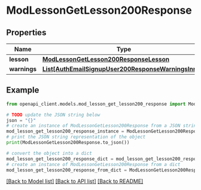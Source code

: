 # ModLessonGetLesson200Response


## Properties

Name | Type | Description | Notes
------------ | ------------- | ------------- | -------------
**lesson** | [**ModLessonGetLesson200ResponseLesson**](ModLessonGetLesson200ResponseLesson.md) |  | 
**warnings** | [**List[AuthEmailSignupUser200ResponseWarningsInner]**](AuthEmailSignupUser200ResponseWarningsInner.md) |  | [optional] 

## Example

```python
from openapi_client.models.mod_lesson_get_lesson200_response import ModLessonGetLesson200Response

# TODO update the JSON string below
json = "{}"
# create an instance of ModLessonGetLesson200Response from a JSON string
mod_lesson_get_lesson200_response_instance = ModLessonGetLesson200Response.from_json(json)
# print the JSON string representation of the object
print(ModLessonGetLesson200Response.to_json())

# convert the object into a dict
mod_lesson_get_lesson200_response_dict = mod_lesson_get_lesson200_response_instance.to_dict()
# create an instance of ModLessonGetLesson200Response from a dict
mod_lesson_get_lesson200_response_from_dict = ModLessonGetLesson200Response.from_dict(mod_lesson_get_lesson200_response_dict)
```
[[Back to Model list]](../README.md#documentation-for-models) [[Back to API list]](../README.md#documentation-for-api-endpoints) [[Back to README]](../README.md)


